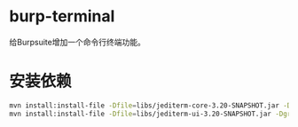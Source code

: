 # burp-terminal

给Burpsuite增加一个命令行终端功能。

# 安装依赖

```bash
mvn install:install-file -Dfile=libs/jediterm-core-3.20-SNAPSHOT.jar -DgroupId=com.jediterm  -DartifactId=jediterm-core -Dversion=3.20-SNAPSHOT -Dpackaging=jar
mvn install:install-file -Dfile=libs/jediterm-ui-3.20-SNAPSHOT.jar -DgroupId=com.jediterm  -DartifactId=jediterm-ui -Dversion=3.20-SNAPSHOT -Dpackaging=jar

```